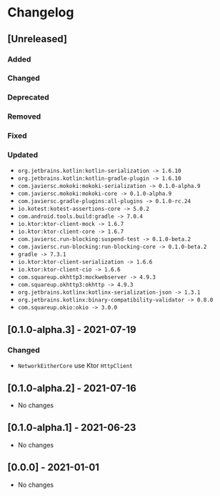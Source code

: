 # Changelog

## [Unreleased]

### Added

### Changed

### Deprecated

### Removed

### Fixed

### Updated

- `org.jetbrains.kotlin:kotlin-serialization -> 1.6.10`
- `org.jetbrains.kotlin:kotlin-gradle-plugin -> 1.6.10`
- `com.javiersc.mokoki:mokoki-serialization -> 0.1.0-alpha.9`
- `com.javiersc.mokoki:mokoki-core -> 0.1.0-alpha.9`
- `com.javiersc.gradle-plugins:all-plugins -> 0.1.0-rc.24`
- `io.kotest:kotest-assertions-core -> 5.0.2`
- `com.android.tools.build:gradle -> 7.0.4`
- `io.ktor:ktor-client-mock -> 1.6.7`
- `io.ktor:ktor-client-core -> 1.6.7`
- `com.javiersc.run-blocking:suspend-test -> 0.1.0-beta.2`
- `com.javiersc.run-blocking:run-blocking-core -> 0.1.0-beta.2`
- `gradle -> 7.3.1`
- `io.ktor:ktor-client-serialization -> 1.6.6`
- `io.ktor:ktor-client-cio -> 1.6.6`
- `com.squareup.okhttp3:mockwebserver -> 4.9.3`
- `com.squareup.okhttp3:okhttp -> 4.9.3`
- `org.jetbrains.kotlinx:kotlinx-serialization-json -> 1.3.1`
- `org.jetbrains.kotlinx:binary-compatibility-validator -> 0.8.0`
- `com.squareup.okio:okio -> 3.0.0`

## [0.1.0-alpha.3] - 2021-07-19

### Changed

- `NetworkEitherCore` use Ktor `HttpClient`

## [0.1.0-alpha.2] - 2021-07-16

- No changes

## [0.1.0-alpha.1] - 2021-06-23

- No changes

## [0.0.0] - 2021-01-01

- No changes
